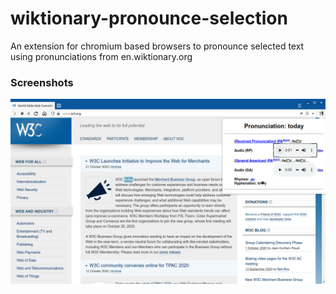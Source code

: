 # wiktionary-pronounce-selection
An extension for chromium based browsers to pronounce selected text using pronunciations from en.wiktionary.org

### Screenshots

![Screenshot](/screenshot.png)

